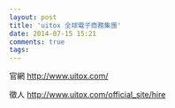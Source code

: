 ```yaml
---
layout: post
title: 'uitox 全球電子商務集團'
date: 2014-07-15 15:21
comments: true
tags: 
---
```

官網 http://www.uitox.com/

徵人 http://www.uitox.com/official_site/hire

